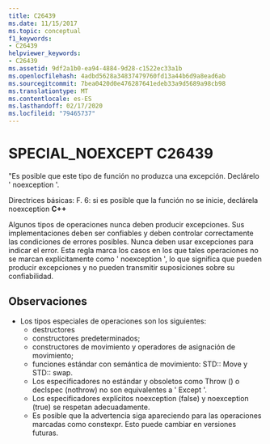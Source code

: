 ```yaml
---
title: C26439
ms.date: 11/15/2017
ms.topic: conceptual
f1_keywords:
- C26439
helpviewer_keywords:
- C26439
ms.assetid: 9df2a1b0-ea94-4884-9d28-c1522ec33a1b
ms.openlocfilehash: 4adbd5628a34837479760fd13a44b6d9a8ead6ab
ms.sourcegitcommit: 7bea0420d0e476287641edeb33a9d5689a98cb98
ms.translationtype: MT
ms.contentlocale: es-ES
ms.lasthandoff: 02/17/2020
ms.locfileid: "79465737"
---
```

# <a name="c26439-special_noexcept"></a>SPECIAL_NOEXCEPT C26439
"Es posible que este tipo de función no produzca una excepción. Declárelo ' noexception '.

Directrices básicas: F. 6: si es posible que la función no se inicie, declárela noexception **C++**

Algunos tipos de operaciones nunca deben producir excepciones. Sus implementaciones deben ser confiables y deben controlar correctamente las condiciones de errores posibles. Nunca deben usar excepciones para indicar el error. Esta regla marca los casos en los que tales operaciones no se marcan explícitamente como ' noexception ', lo que significa que pueden producir excepciones y no pueden transmitir suposiciones sobre su confiabilidad.

## <a name="remarks"></a>Observaciones
- Los tipos especiales de operaciones son los siguientes:
  - destructores
  - constructores predeterminados;
  - constructores de movimiento y operadores de asignación de movimiento;
  - funciones estándar con semántica de movimiento: STD:: Move y STD:: swap.
  - Los especificadores no estándar y obsoletos como Throw () o declspec (nothrow) no son equivalentes a ' Except '.
  - Los especificadores explícitos noexception (false) y noexception (true) se respetan adecuadamente.
  - Es posible que la advertencia siga apareciendo para las operaciones marcadas como constexpr. Esto puede cambiar en versiones futuras.
